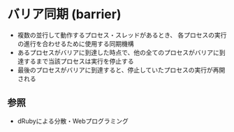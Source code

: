 # バリア同期 (barrier)
- 複数の並行して動作するプロセス・スレッドがあるとき、
  各プロセスの実行の進行を合わせるために使用する同期機構
- あるプロセスがバリアに到達した時点で、他の全てのプロセスがバリアに到達するまで当該プロセスは実行を停止する
- 最後のプロセスがバリアに到達すると、停止していたプロセスの実行が再開される

## 参照
- dRubyによる分散・Webプログラミング
